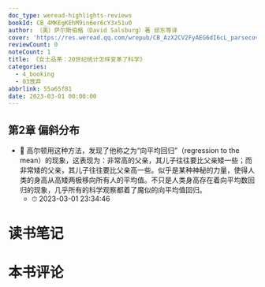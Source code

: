 ```yaml
---
doc_type: weread-highlights-reviews
bookId: CB_4MKEgKEhM9in6er6cY3x51u0
author: （美）萨尔斯伯格（David Salsburg）著 邱东等译
cover: 'https://res.weread.qq.com/wrepub/CB_AzX2CV2FyAEG6dI6cL_parsecover'
reviewCount: 0
noteCount: 1
title: 《女士品茶：20世纪统计怎样变革了科学》
categories:
  - 4_booking
  - 03放弃
abbrlink: 55a65f81
date: 2023-03-01 00:00:00
---
```



## 第2章 偏斜分布


- 📌 高尔顿用这种方法，发现了他称之为“向平均回归”（regression to the mean）的现象，这表现为：非常高的父亲，其儿子往往要比父亲矮一些；而非常矮的父亲，其儿子往往要比父亲高一些。似乎是某种神秘的力量，使得人类的身高从高矮两极移向所有人的平均值。不只是人类身高存在着向平均数回归的现象，几乎所有的科学观察都着了魔似的向平均值回归。 
    - ⏱ 2023-03-01 23:34:46 

# 读书笔记


# 本书评论
